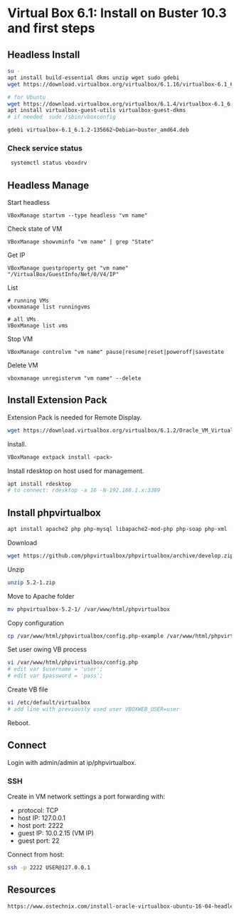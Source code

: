 # Virtual Box 6.1: Install on Buster 10.3 and first steps
## Headless Install
```bash
su -
apt install build-essential dkms unzip wget sudo gdebi
wget https://download.virtualbox.org/virtualbox/6.1.16/virtualbox-6.1_6.1.16-140961~Debian~buster_amd64.deb

# for Ubuntu
wget https://download.virtualbox.org/virtualbox/6.1.4/virtualbox-6.1_6.1.4-136177~Ubuntu~bionic_amd64.deb
apt install virtualbox-guest-utils virtualbox-guest-dkms
# if needed  sudo /sbin/vboxconfig

gdebi virtualbox-6.1_6.1.2-135662~Debian~buster_amd64.deb 
```
### Check service status
```bash
 systemctl status vboxdrv
 ```
## Headless Manage
Start headless
```
VBoxManage startvm --type headless "vm name"
```
Check state of VM
```
VBoxManage showvminfo "vm name" | grep "State"
```
Get IP
```
VBoxManage guestproperty get "vm name" "/VirtualBox/GuestInfo/Net/0/V4/IP"
```
List
```
# running VMs
vboxmanage list runningvms

# all VMs
VBoxManage list vms
```
Stop VM
```
VBoxManage controlvm "vm name" pause|resume|reset|poweroff|savestate
```
Delete VM
```
vboxmanage unregistervm "vm name" --delete
```
## Install Extension Pack
Extension Pack is needed for Remote Display.
```bash
wget https://download.virtualbox.org/virtualbox/6.1.2/Oracle_VM_VirtualBox_Extension_Pack-6.1.2.vbox-extpack
```
Install.
 ```bash
VBoxManage extpack install <pack>
```
Install rdesktop on host used for management.
```bash
apt install rdesktop
# to connect: rdesktop -a 16 -N 192.168.1.x:3389
```
## Install phpvirtualbox
 ```bash
apt install apache2 php php-mysql libapache2-mod-php php-soap php-xml
 ```
Download
```bash
wget https://github.com/phpvirtualbox/phpvirtualbox/archive/develop.zip
```
Unzip
```bash
unzip 5.2-1.zip
```
Move to Apache folder
```bash
mv phpvirtualbox-5.2-1/ /var/www/html/phpvirtualbox
```
Copy configuration
```bash
cp /var/www/html/phpvirtualbox/config.php-example /var/www/html/phpvirtualbox/config.php
```
Set user owing VB process
```bash
vi /var/www/html/phpvirtualbox/config.php
# edit var $username = 'user';
# edit var $password = 'pass';
```
Create VB file
```bash
vi /etc/default/virtualbox
# add line with previously used user VBOXWEB_USER=user
```
Reboot.
## Connect
Login with admin/admin at ip/phpvirtualbox.

### SSH
Create in VM network settings a port forwarding with:<br/>
- protocol: TCP
- host IP: 127.0.0.1
- host port: 2222
- guest IP: 10.0.2.15 (VM IP)
- guest port: 22

Connect from host:
```bash
ssh -p 2222 USER@127.0.0.1
```
## Resources
```html
https://www.ostechnix.com/install-oracle-virtualbox-ubuntu-16-04-headless-server/
```
